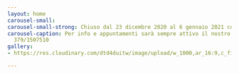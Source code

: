```yaml
---
layout: home
carousel-small: 
carousel-small-strong: Chiuso dal 23 dicembre 2020 al 6 gennaio 2021 compresi
carousel-caption: Per info e appuntamenti sarà sempre attivo il nostro servizio WhatsApp
  379/1507510
gallery:
- https://res.cloudinary.com/dtd4duitw/image/upload/w_1000,ar_16:9,c_fill,g_auto,e_sharpen/v1567253002/viterbo/70215721_1441918852613190_8315255086775271424_o.jpg

---
```

